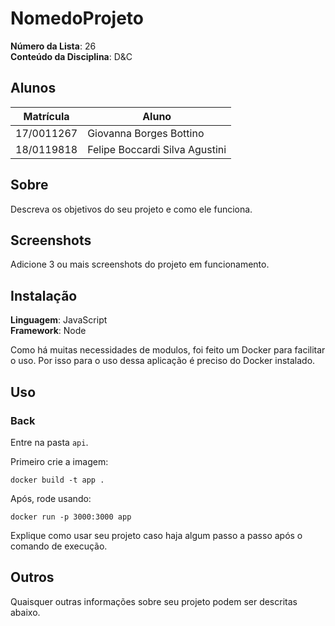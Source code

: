 # NomedoProjeto

**Número da Lista**: 26<br>
**Conteúdo da Disciplina**: D&C<br>

## Alunos
|Matrícula | Aluno |
| -- | -- |
| 17/0011267 |  Giovanna Borges Bottino |
| 18/0119818  |  Felipe Boccardi Silva Agustini |

## Sobre 
Descreva os objetivos do seu projeto e como ele funciona. 

## Screenshots
Adicione 3 ou mais screenshots do projeto em funcionamento.

## Instalação 
**Linguagem**: JavaScript<br>
**Framework**: Node<br>

Como há muitas necessidades de modulos, foi feito um Docker para facilitar o uso. Por isso para o uso dessa aplicação é preciso do Docker instalado. 

## Uso 

### Back

Entre na pasta `api`.

Primeiro crie a imagem:
```
docker build -t app .
```

Após, rode usando:
```
docker run -p 3000:3000 app
```

Explique como usar seu projeto caso haja algum passo a passo após o comando de execução.

## Outros 
Quaisquer outras informações sobre seu projeto podem ser descritas abaixo.




